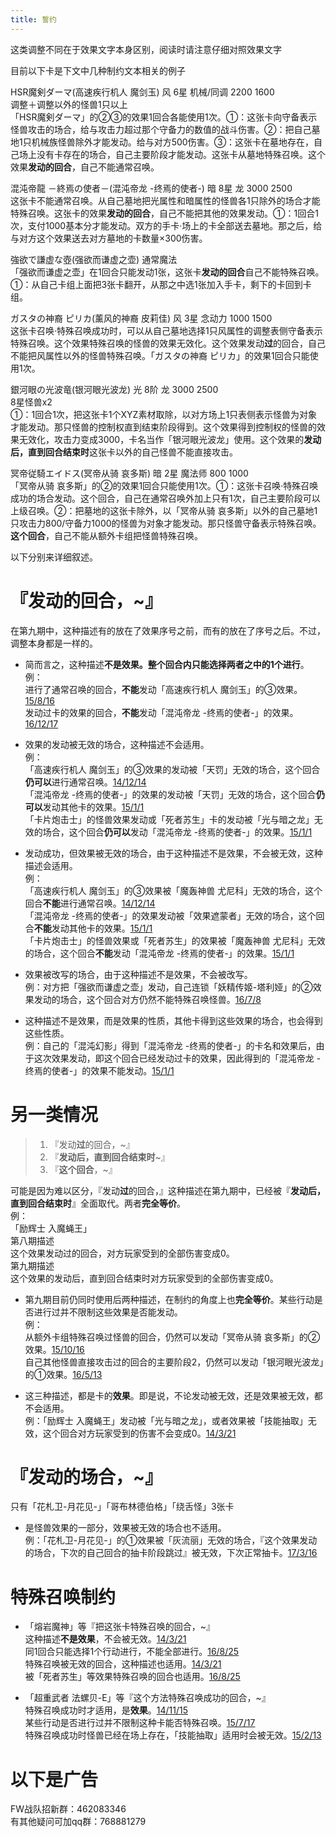 ```yaml
---
title: 誓约
---
```


这类调整不同在于效果文字本身区别，阅读时请注意仔细对照效果文字  

目前以下卡是下文中几种制约文本相关的例子  

HSR魔剣ダーマ(高速疾行机人 魔剑玉) 风 6星 机械/同调 2200 1600  
调整＋调整以外的怪兽1只以上  
「HSR魔剣ダーマ」的②③的效果1回合各能使用1次。①：这张卡向守备表示怪兽攻击的场合，给与攻击力超过那个守备力的数值的战斗伤害。②：把自己墓地1只机械族怪兽除外才能发动。给与对方500伤害。③：这张卡在墓地存在，自己场上没有卡存在的场合，自己主要阶段才能发动。这张卡从墓地特殊召唤。这个效果**发动的回合**，自己不能通常召唤。  

混沌帝龍 －終焉の使者－(混沌帝龙 -终焉的使者-) 暗 8星 龙 3000 2500  
这张卡不能通常召唤。从自己墓地把光属性和暗属性的怪兽各1只除外的场合才能特殊召唤。这张卡的效果**发动的回合**，自己不能把其他的效果发动。①：1回合1次，支付1000基本分才能发动。双方的手卡·场上的卡全部送去墓地。那之后，给与对方这个效果送去对方墓地的卡数量×300伤害。  

強欲で謙虚な壺(强欲而谦虚之壶) 通常魔法  
「强欲而谦虚之壶」在1回合只能发动1张，这张卡**发动的回合**自己不能特殊召唤。①：从自己卡组上面把3张卡翻开，从那之中选1张加入手卡，剩下的卡回到卡组。  

ガスタの神裔 ピリカ(薰风的神裔 皮莉佳) 风 3星 念动力 1000 1500  
这张卡召唤·特殊召唤成功时，可以从自己墓地选择1只风属性的调整表侧守备表示特殊召唤。这个效果特殊召唤的怪兽的效果无效化。这个效果发动**过**的回合，自己不能把风属性以外的怪兽特殊召唤。「ガスタの神裔 ピリカ」的效果1回合只能使用1次。  

銀河眼の光波竜(银河眼光波龙) 光 8阶 龙 3000 2500  
8星怪兽x2  
①：1回合1次，把这张卡1个XYZ素材取除，以对方场上1只表侧表示怪兽为对象才能发动。那只怪兽的控制权直到结束阶段得到。这个效果得到控制权的怪兽的效果无效化，攻击力变成3000，卡名当作「银河眼光波龙」使用。这个效果的**发动后，直到回合结束时**这张卡以外的自己怪兽不能直接攻击。  

冥帝従騎エイドス(冥帝从骑 哀多斯) 暗 2星 魔法师 800 1000  
「冥帝从骑 哀多斯」的②的效果1回合只能使用1次。①：这张卡召唤·特殊召唤成功的场合发动。这个回合，自己在通常召唤外加上只有1次，自己主要阶段可以上级召唤。②：把墓地的这张卡除外，以「冥帝从骑 哀多斯」以外的自己墓地1只攻击力800/守备力1000的怪兽为对象才能发动。那只怪兽守备表示特殊召唤。**这个回合**，自己不能从额外卡组把怪兽特殊召唤。  


以下分别来详细叙述。  

# 『**发动的回合**，~』

在第九期中，这种描述有的放在了效果序号之前，而有的放在了序号之后。不过，调整本身都是一样的。  

- 简而言之，这种描述**不是效果。整个回合内只能选择两者之中的1个进行**。  
例：  
进行了通常召唤的回合，**不能**发动「高速疾行机人 魔剑玉」的③效果。[15/8/16](http://www.db.yugioh-card.com/yugiohdb/faq_search.action?ope=4&cid=11640)  
发动过卡的效果的回合，**不能**发动「混沌帝龙 -终焉的使者-」的效果。[16/12/17](http://www.db.yugioh-card.com/yugiohdb/faq_search.action?ope=4&cid=5860)  

- 效果的发动被无效的场合，这种描述不会适用。  
例：  
「高速疾行机人 魔剑玉」的③效果的发动被「天罚」无效的场合，这个回合**仍可以**进行通常召唤。[14/12/14](http://www.db.yugioh-card.com/yugiohdb/faq_search.action?ope=5&fid=14551&keyword=&tag=-1)  
「混沌帝龙 -终焉的使者-」的效果的发动被「天罚」无效的场合，这个回合**仍可以**发动其他卡的效果。[15/1/1](http://www.db.yugioh-card.com/yugiohdb/faq_search.action?ope=5&fid=14597)  
「卡片炮击士」的怪兽效果发动或「死者苏生」卡的发动被「光与暗之龙」无效的场合，这个回合**仍可以**发动「混沌帝龙 -终焉的使者-」的效果。[15/1/1](http://www.db.yugioh-card.com/yugiohdb/faq_search.action?ope=5&fid=14599&keyword=&tag=-1)  

- 发动成功，但效果被无效的场合，由于这种描述不是效果，不会被无效，这种描述会适用。  
例：  
「高速疾行机人 魔剑玉」的③效果被「魔轰神兽 尤尼科」无效的场合，这个回合**不能**进行通常召唤。[14/12/14](http://www.db.yugioh-card.com/yugiohdb/faq_search.action?ope=5&fid=14550&keyword=&tag=-1)  
「混沌帝龙 -终焉的使者-」的效果发动被「效果遮蒙者」无效的场合，这个回合**不能**发动其他卡的效果。[15/1/1](http://www.db.yugioh-card.com/yugiohdb/faq_search.action?ope=5&fid=14597)  
「卡片炮击士」的怪兽效果或「死者苏生」的效果被「魔轰神兽 尤尼科」无效的场合，这个回合**不能**发动「混沌帝龙 -终焉的使者-」的效果。[15/1/1](http://www.db.yugioh-card.com/yugiohdb/faq_search.action?ope=5&fid=14599&keyword=&tag=-1)  

- 效果被改写的场合，由于这种描述不是效果，不会被改写。  
例：对方把「强欲而谦虚之壶」发动，自己连锁「妖精传姬-塔利娅」的②效果发动的场合，这个回合对方仍然不能特殊召唤怪兽。[16/7/8](http://www.db.yugioh-card.com/yugiohdb/faq_search.action?ope=5&fid=19695&keyword=)  

- 这种描述不是效果，而是效果的性质，其他卡得到这些效果的场合，也会得到这些性质。  
例：自己的「混沌幻影」得到「混沌帝龙 -终焉的使者-」的卡名和效果后，由于这次效果发动，即这个回合已经发动过卡的效果，因此得到的「混沌帝龙 -终焉的使者-」的效果不能发动。[15/1/1](http://www.db.yugioh-card.com/yugiohdb/faq_search.action?ope=5&fid=14600)  

# 另一类情况

>1. 『发动**过**的回合，~』  
>2. 『**发动后，直到回合结束时**~』  
>3. 『**这个回合**，~』  

可能是因为难以区分，『发动**过**的回合，』这种描述在第九期中，已经被『**发动后，直到回合结束时**』全面取代。两者**完全等价**。  
例：  
「励辉士 入魔蝇王」  
第八期描述  
这个效果发动过的回合，对方玩家受到的全部伤害变成0。  
第九期描述  
这个效果的发动后，直到回合结束时对方玩家受到的全部伤害变成0。  

- 第九期目前仍同时使用后两种描述，在制约的角度上也**完全等价**。某些行动是否进行过并不限制这些效果是否能发动。  
例：  
从额外卡组特殊召唤过怪兽的回合，仍然可以发动「冥帝从骑 哀多斯」的②效果。[15/10/16](http://www.db.yugioh-card.com/yugiohdb/faq_search.action?ope=5&fid=16968&keyword=)  
自己其他怪兽直接攻击过的回合的主要阶段2，仍然可以发动「银河眼光波龙」的①效果。[16/5/13](http://www.db.yugioh-card.com/yugiohdb/faq_search.action?ope=5&fid=19259&keyword=&tag=-1)  

- 这三种描述，都是卡的**效果**。即是说，不论发动被无效，还是效果被无效，都不会适用。  
例：「励辉士 入魔蝇王」发动被「光与暗之龙」，或者效果被「技能抽取」无效，这个回合对方玩家受到的伤害不会变成0。[14/3/21](http://www.db.yugioh-card.com/yugiohdb/faq_search.action?ope=5&fid=13019&keyword=&tag=-1)  

# 『**发动的场合**，~』

只有「花札卫-月花见-」「哥布林德伯格」「绕舌怪」3张卡  

- 是怪兽效果的一部分，效果被无效的场合也不适用。  
例：「花札卫-月花见-」的①效果被「灰流丽」无效的场合，『这个效果发动的场合，下次的自己回合的抽卡阶段跳过』被无效，下次正常抽卡。[17/3/16](https://www.db.yugioh-card.com/yugiohdb/faq_search.action?ope=5&fid=9465&keyword=&tag=-1)  

# 特殊召唤制约

- 「熔岩魔神」等『把这张卡特殊召唤的回合，~』  
这种描述**不是效果**，不会被无效。[14/3/21](http://www.db.yugioh-card.com/yugiohdb/faq_search.action?ope=5&fid=9538)  
同1回合只能选择1个行动进行，不能全部进行。[16/8/25](http://www.db.yugioh-card.com/yugiohdb/faq_search.action?ope=4&cid=8607)  
特殊召唤被无效的回合，这种描述也适用。[14/3/21](http://www.db.yugioh-card.com/yugiohdb/faq_search.action?ope=5&fid=9536)  
被「死者苏生」等效果特殊召唤的回合也适用。[16/8/25](http://www.db.yugioh-card.com/yugiohdb/faq_search.action?ope=4&cid=8607)  

- 「超重武者 法螺贝-E」等『这个方法特殊召唤成功的回合，~』  
特殊召唤成功时才适用，是**效果**。[14/11/15](http://www.db.yugioh-card.com/yugiohdb/faq_search.action?ope=4&cid=11528)  
某些行动是否进行过并不限制这种卡能否特殊召唤。[15/7/17](http://www.db.yugioh-card.com/yugiohdb/faq_search.action?ope=5&fid=16442)  
特殊召唤成功时怪兽已经在场上存在，「技能抽取」适用时会被无效。[15/2/13](http://www.db.yugioh-card.com/yugiohdb/faq_search.action?ope=5&fid=14890&keyword=&tag=-1)  

# 以下是广告
FW战队招新群：462083346  
有其他疑问可加qq群：768881279  
